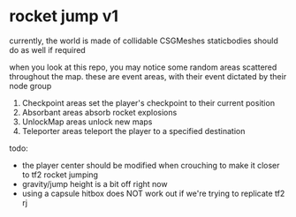 # rocket jump v1

currently, the world is made of collidable CSGMeshes
staticbodies should do as well if required

when you look at this repo, you may notice some random areas scattered throughout the map. these are event areas, with their event dictated by their node group
1. Checkpoint areas set the player's checkpoint to their current position
2. Absorbant areas absorb rocket explosions
3. UnlockMap areas unlock new maps
4. Teleporter areas teleport the player to a specified destination

todo:
- the player center should be modified when crouching to make it closer to tf2 rocket jumping
- gravity/jump height is a bit off right now
- using a capsule hitbox does NOT work out if we're trying to replicate tf2 rj
